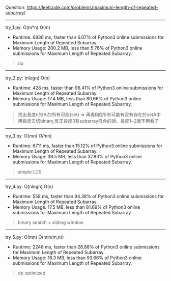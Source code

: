 Question: https://leetcode.com/problems/maximum-length-of-repeated-subarray/

---

try_1.py: O(m*n) O(m)

* Runtime: 6836 ms, faster than 6.07% of Python3 online submissions for Maximum Length of Repeated Subarray.
* Memory Usage: 200.2 MB, less than 5.76% of Python3 online submissions for Maximum Length of Repeated Subarray.

> dp

---

try_2.py: (nlogn) O(n)

* Runtime: 428 ms, faster than 96.41% of Python3 online submissions for Maximum Length of Repeated Subarray.
* Memory Usage: 17.4 MB, less than 80.66% of Python3 online submissions for Maximum Length of Repeated Subarray.

> 找出長度n的Ａ的所有可能(set) => 再看B的所有可能有沒有存在於setA中
> 用長度去切binary,反正長度3有subarray符合的話，長度1~2就不用看了

---

try_3.py: O(m*n) O(m*n)

* Runtime: 6711 ms, faster than 15.12% of Python3 online submissions for Maximum Length of Repeated Subarray.
* Memory Usage: 39.5 MB, less than 37.83% of Python3 online submissions for Maximum Length of Repeated Subarray.

> simple LCS

---

try_4.py: O(nlogn) O(n)

* Runtime: 558 ms, faster than 94.38% of Python3 online submissions for Maximum Length of Repeated Subarray.
* Memory Usage: 17.5 MB, less than 81.69% of Python3 online submissions for Maximum Length of Repeated Subarray.

> binary search + sliding window

---

try_5.py: O(mn) O(min(m,n))

* Runtime: 2248 ms, faster than 28.88% of Python3 online submissions for Maximum Length of Repeated Subarray.
* Memory Usage: 16.3 MB, less than 93.66% of Python3 online submissions for Maximum Length of Repeated Subarray.

> dp optimized
